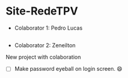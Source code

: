# Site-RedeTPV

- Colaborator 1: Pedro Lucas
##
- Colaborator 2: Zeneilton

New project with colaboration

- [ ] Make password eyeball on login screen. 😄









